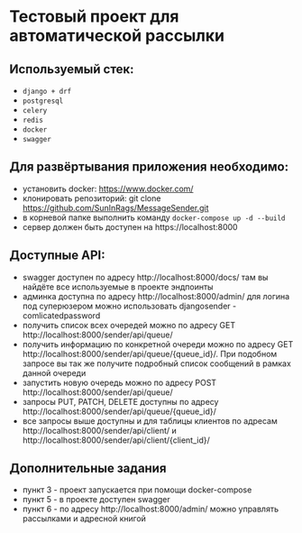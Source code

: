 # Тестовый проект для автоматической рассылки

## Используемый стек:

* `django + drf`
* `postgresql`
* `celery`
* `redis`
* `docker`
* `swagger`

## Для развёртывания приложения необходимо:

* установить docker: https://www.docker.com/
* клонировать репозиторий: git clone https://github.com/SunInRags/MessageSender.git
* в корневой папке выполнить команду `docker-compose up -d --build`
* сервер должен быть доступен на https://localhost:8000

## Доступные API:
* swagger доступен по адресу http://localhost:8000/docs/ там вы найдёте все используемые в проекте эндпоинты
* админка доступна по адресу http://localhost:8000/admin/ для логина под суперюзером можно использовать djangosender - comlicatedpassword
* получить список всех очередей можно по адресу GET http://localhost:8000/sender/api/queue/
* получить информацию по конкретной очереди можно по адресу GET http://localhost:8000/sender/api/queue/{queue_id}/. При подобном запросе вы так же получите подробный список сообщений в рамках данной очереди
* запустить новую очередь можно по адресу POST http://localhost:8000/sender/api/queue/
* запросы PUT, PATCH, DELETE доступны по адресу http://localhost:8000/sender/api/queue/{queue_id}/
* все запросы выше доступны и для таблицы клиентов по адресам http://localhost:8000/sender/api/client/ и http://localhost:8000/sender/api/client/{client_id}/
## Дополнительные задания
* пункт 3 - проект запускается при помощи docker-compose
* пункт 5 - в проекте доступен swagger
* пункт 6 - по адресу http://localhost:8000/admin/ можно управлять рассылками и адресной книгой